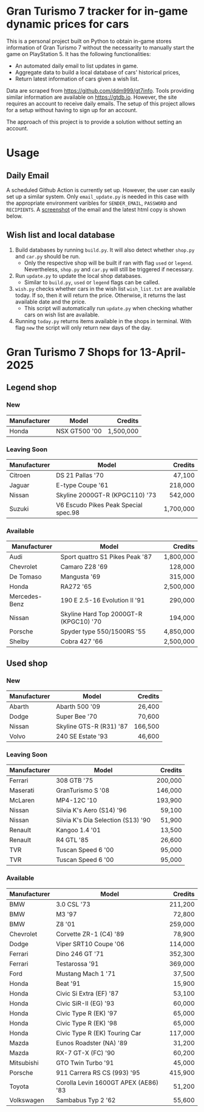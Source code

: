# Gran Turismo 7 tracker for in-game dynamic prices for cars

This is a personal project built on Python to obtain in-game stores information of Gran Turismo 7 without the necessarity to manually start the game on PlayStation 5. It has the following functionalities:

- An automated daily email to list updates in game.
- Aggregate data to build a local database of cars' historical prices,
- Return latest information of cars given a wish list.

Data are scraped from https://github.com/ddm999/gt7info. Tools providing similar information are available on https://gtdb.io. However, the site requires an account to receive daily emails. The setup of this project allows for a setup without having to sign up for an account.

The approach of this project is to provide a solution without setting an account.

# Usage

## Daily Email

A scheduled Github Action is currently set up. However, the user can easily set up a similar system. Only `email_update.py` is needed in this case with the appropriate environment varibles for `SENDER_EMAIL`, `PASSWORD` and `RECIPIENTS`. A [screenshot](https://raw.githubusercontent.com/marcohoucheng/Gran-Turismo-7-Price-Tracker/main/data/email_screenshot.png) of the email and the latest html copy is shown below.

## Wish list and local database

1. Build databases by running `build.py`. It will also detect whether `shop.py` and `car.py` should be run.
    - Only the respective shop will be built if ran with flag `used` or `legend`. Nevertheless, `shop.py` and `car.py` will still be triggered if necessary.
2. Run `update.py` to update the local shop databases.
    - Similar to `build.py`, `used` or `legend` flags can be called.
3. `wish.py` checks whether cars in the wish list `wish_list.txt` are available today. If so, then it will return the price. Otherwise, it returns the last available date and the price.
    - This script will automatically run `update.py` when checking whather cars on wish list are available.
4. Running `today.py` returns items available in the shops in terminal. With flag `new` the script will only return new days of the day.


# Gran Turismo 7 Shops for 13-April-2025



## Legend shop

### New
 | Manufacturer | Model | Credits |
 | --- | --- | --: |
|Honda|NSX GT500 '00|1,500,000|

### Leaving Soon
 | Manufacturer | Model | Credits |
 | --- | --- | --: |
|Citroen|DS 21 Pallas '70|47,100|
|Jaguar|E-type Coupe '61|218,000|
|Nissan|Skyline 2000GT-R (KPGC110) '73|542,000|
|Suzuki|V6 Escudo Pikes Peak Special spec.98|1,700,000|

### Available
 | Manufacturer | Model | Credits |
 | --- | --- | --: |
|Audi|Sport quattro S1 Pikes Peak '87|1,800,000|
|Chevrolet|Camaro Z28 '69|128,000|
|De Tomaso|Mangusta '69|315,000|
|Honda|RA272 '65|2,500,000|
|Mercedes-Benz|190 E 2.5-16 Evolution II '91|290,000|
|Nissan|Skyline Hard Top 2000GT-R (KPGC10) '70|194,000|
|Porsche|Spyder type 550/1500RS '55|4,850,000|
|Shelby|Cobra 427 '66|2,500,000|


## Used shop

### New
 | Manufacturer | Model | Credits |
 | --- | --- | --: |
|Abarth|Abarth 500 '09|26,400|
|Dodge|Super Bee '70|70,600|
|Nissan|Skyline GTS-R (R31) '87|166,500|
|Volvo|240 SE Estate '93|46,600|

### Leaving Soon
 | Manufacturer | Model | Credits |
 | --- | --- | --: |
|Ferrari|308 GTB '75|200,000|
|Maserati|GranTurismo S '08|146,000|
|McLaren|MP4-12C '10|193,900|
|Nissan|Silvia K's Aero (S14) '96|59,100|
|Nissan|Silvia K's Dia Selection (S13) '90|51,900|
|Renault|Kangoo 1.4 '01|13,500|
|Renault|R4 GTL '85|26,600|
|TVR|Tuscan Speed 6 '00|95,000|
|TVR|Tuscan Speed 6 '00|95,000|

### Available
 | Manufacturer | Model | Credits |
 | --- | --- | --: |
|BMW|3.0 CSL '73|211,200|
|BMW|M3 '97|72,800|
|BMW|Z8 '01|259,000|
|Chevrolet|Corvette ZR-1 (C4) '89|78,900|
|Dodge|Viper SRT10 Coupe '06|114,000|
|Ferrari|Dino 246 GT '71|352,300|
|Ferrari|Testarossa '91|369,000|
|Ford|Mustang Mach 1 '71|37,500|
|Honda|Beat '91|15,900|
|Honda|Civic Si Extra (EF) '87|53,100|
|Honda|Civic SiR-II (EG) '93|60,000|
|Honda|Civic Type R (EK) '97|65,000|
|Honda|Civic Type R (EK) '98|65,000|
|Honda|Civic Type R (EK) Touring Car|117,000|
|Mazda|Eunos Roadster (NA) '89|31,200|
|Mazda|RX-7 GT-X (FC) '90|60,200|
|Mitsubishi|GTO Twin Turbo '91|45,000|
|Porsche|911 Carrera RS CS (993) '95|415,900|
|Toyota|Corolla Levin 1600GT APEX (AE86) '83|51,200|
|Volkswagen|Sambabus Typ 2 '62|55,600|
